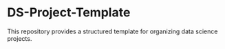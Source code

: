 # DS-Project-Template
This repository provides a structured template for organizing data science projects.
